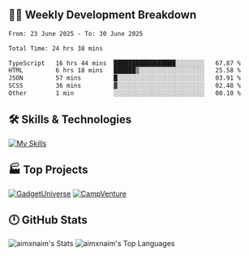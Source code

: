 

## 🧑‍💻 Weekly Development Breakdown

<!--START_SECTION:waka-->

```txt
From: 23 June 2025 - To: 30 June 2025

Total Time: 24 hrs 38 mins

TypeScript   16 hrs 44 mins  █████████████████░░░░░░░░   67.87 %
HTML         6 hrs 18 mins   ██████▒░░░░░░░░░░░░░░░░░░   25.58 %
JSON         57 mins         █░░░░░░░░░░░░░░░░░░░░░░░░   03.91 %
SCSS         36 mins         ▓░░░░░░░░░░░░░░░░░░░░░░░░   02.48 %
Other        1 min           ░░░░░░░░░░░░░░░░░░░░░░░░░   00.10 %
```

<!--END_SECTION:waka-->

## 🛠️ Skills & Technologies

[![My Skills](https://skillicons.dev/icons?i=angular,react,docker,mongodb,nodejs,express,github,bootstrap,prisma,postman,postgres&perline=8)](https://skillicons.dev)

## 🏭 Top Projects

[![GadgetUniverse](https://github-readme-stats.vercel.app/api/pin/?username=aimxnaim&repo=GadgetUniverse&theme=dark)](https://github.com/aimxnaim/GadgetUniverse)
[![CampVenture](https://github-readme-stats.vercel.app/api/pin/?username=aimxnaim&repo=CampVenture&theme=dark)](https://github.com/aimxnaim/CampVenture)

## 🕛 GitHub Stats

![aimxnaim's Stats](https://github-readme-stats.vercel.app/api?username=aimxnaim&theme=tokyonight&show_icons=true&hide_border=true&count_private=true)
![aimxnaim's Top Languages](https://github-readme-stats.vercel.app/api/top-langs/?username=aimxnaim&theme=tokyonight&show_icons=true&hide_border=true&layout=compact)




